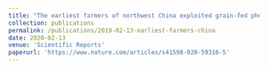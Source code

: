 ```yaml
---
title: "The earliest farmers of northwest China exploited grain-fed pheasants not chickens"
collection: publications
permalink: /publications/2019-02-13-earliest-farmers-china
date: 2020-02-13
venue: 'Scientific Reports'
paperurl: 'https://www.nature.com/articles/s41598-020-59316-5'
---
```

